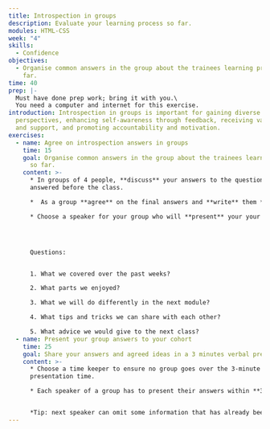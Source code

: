 ```yaml
---
title: Introspection in groups
description: Evaluate your learning process so far.
modules: HTML-CSS
week: "4"
skills:
  - Confidence
objectives:
  - Organise common answers in the group about the trainees learning process so
    far.
time: 40
prep: |-
  Must have done prep work; bring it with you.\
  You need a computer and internet for this exercise.
introduction: Introspection in groups is important for gaining diverse
  perspectives, enhancing self-awareness through feedback, receiving validation
  and support, and promoting accountability and motivation.
exercises:
  - name: Agree on introspection answers in groups
    time: 15
    goal: Organise common answers in the group about the trainees learning process
      so far.
    content: >-
      * In groups of 4 people, **discuss** your answers to the questions you
      answered before the class.

      *  As a group **agree** on the final answers and **write** them **down**  

      * Choose a speaker for your group who will **present** your your agreed-upon answers. The presentation has to be done in **3 minutes**.




      Questions:


      1. What we covered over the past weeks?

      2. What parts we enjoyed?

      3. What we will do differently in the next module?

      4. What tips and tricks we can share with each other?

      5. What advice we would give to the next class?
  - name: Present your group answers to your cohort
    time: 25
    goal: Share your answers and agreed ideas in a 3 minutes verbal presentation
    content: >-
      * C﻿hoose a time keeper to ensure no group goes over the 3-minute
      presentation time. 

      * E﻿ach speaker of a group has to present their answers within **3 minutes**


      *Tip: next speaker can omit some information that has already been said to avoid repetitive information and reduce their presentation time.*
---
```

